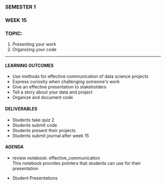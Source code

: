 ### SEMESTER 1
### WEEK 15
### TOPIC: 
   1) Presenting your work
   2) Organizing your code
   
---  

#### LEARNING OUTCOMES
- Use methods for effective communication of data science projects
- Express curiosity when challenging someone's work
- Give an effective presentation to stakeholders
- Tell a story about your data and project
- Organize and document code

#### DELIVERABLES
- Students take quiz 2
- Students submit code
- Students present their projects
- Students submit journal after week 15

#### AGENDA
- review notebook: effective_communication  
This notebook provides pointers that students can use for their presentation

- Student Presentations



